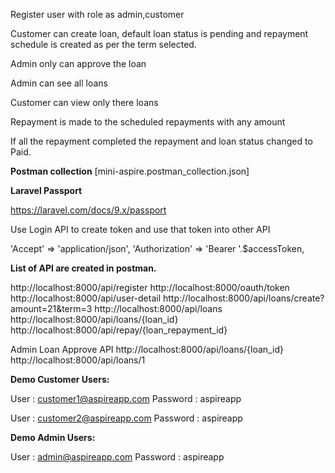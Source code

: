 
Register user with role as admin,customer

Customer can create loan, default loan status is pending and repayment schedule is created as per the term selected.

Admin only can approve the loan

Admin can see all loans

Customer can view only there loans

Repayment is made to the scheduled repayments with any amount

If all the repayment completed the repayment and loan status changed to Paid.


**Postman collection**
[mini-aspire.postman_collection.json]

**Laravel Passport**

https://laravel.com/docs/9.x/passport

Use Login API to create token and use that token into other API

'Accept' => 'application/json',
'Authorization' => 'Bearer '.$accessToken,

**List of API are created in postman.**


http://localhost:8000/api/register
http://localhost:8000/oauth/token
http://localhost:8000/api/user-detail
http://localhost:8000/api/loans/create?amount=21&term=3
http://localhost:8000/api/loans
http://localhost:8000/api/loans/{loan_id}
http://localhost:8000/api/repay/{loan_repayment_id}

Admin Loan Approve API
http://localhost:8000/api/loans/{loan_id}
http://localhost:8000/api/loans/1


**Demo Customer Users:**

User : customer1@aspireapp.com
Password : aspireapp


User : customer2@aspireapp.com
Password : aspireapp


**Demo Admin Users:**

User : admin@aspireapp.com
Password : aspireapp
